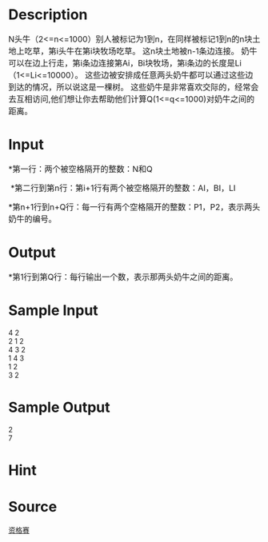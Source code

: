 
# Description

<div class="content"><p><span style="font-size: medium">N头牛（2&lt;=n&lt;=1000）别人被标记为1到n，在同样被标记1到n的n块土地上吃草，第i头牛在第i块牧场吃草。 这n块土地被n-1条边连接。 奶牛可以在边上行走，第i条边连接第Ai，Bi块牧场，第i条边的长度是Li（1&lt;=Li&lt;=10000）。 这些边被安排成任意两头奶牛都可以通过这些边到达的情况，所以说这是一棵树。 这些奶牛是非常喜欢交际的，经常会去互相访问,他们想让你去帮助他们计算Q(1&lt;=q&lt;=1000)对奶牛之间的距离。 </span></p></div>

# Input

<div class="content"><p><span style="font-size: medium">*第一行：两个被空格隔开的整数：N和Q</span></p>
<p><span style="font-size: medium"> *第二行到第n行：第i+1行有两个被空格隔开的整数：AI，BI，LI </span></p>
<p><span style="font-size: medium">*第n+1行到n+Q行：每一行有两个空格隔开的整数：P1，P2，表示两头奶牛的编号。 </span></p></div>

# Output

<div class="content"><p><span style="font-size: medium">*第1行到第Q行：每行输出一个数，表示那两头奶牛之间的距离。 </span></p></div>

# Sample Input

<div class="content"><span class="sampledata">4 2<br/>
2 1 2<br/>
4 3 2<br/>
1 4 3<br/>
1 2<br/>
3 2<br/>
</span></div>

# Sample Output

<div class="content"><span class="sampledata">2<br/>
7<br/>
</span></div>

# Hint

<div class="content"><p></p></div>

# Source

<div class="content"><p><a href="problemset.php?search=资格赛">资格赛</a></p></div>

